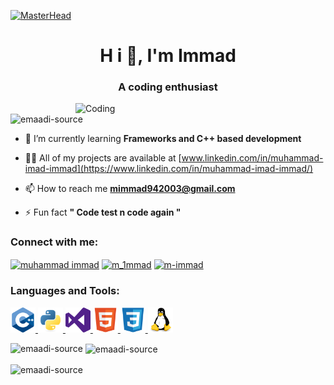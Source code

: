 [![MasterHead](https://1.bp.blogspot.com/-7A4WynwLsMw/XbBpCXG8fHI/AAAAAAAAMt4/uOa1bpLskYgrwGbllhSu2SDj_Mig8SXJQCLcBGAsYHQ/s1600/2000_600px.gif)](https://rishavchanda.io)

<h1 align="center">H
i 👋, I'm Immad</h1>
<h3 align="center">A coding enthusiast</h3>
<img align="right" alt="Coding" width="400" src="https://cdn.dribbble.com/users/1162077/screenshots/3848914/programmer.gif">

<p align="left"> <img src="https://komarev.com/ghpvc/?username=emaadi-source&label=Profile%20views&color=0e75b6&style=flat" alt="emaadi-source" /> </p>

- 🌱 I’m currently learning **Frameworks and C++ based development**

- 👨‍💻 All of my projects are available at [www.linkedin.com/in/muhammad-imad-immad](https://www.linkedin.com/in/muhammad-imad-immad/)

- 📫 How to reach me **mimmad942003@gmail.com**

- ⚡ Fun fact **" Code test n code again "**

<h3 align="left">Connect with me:</h3>
<p align="left">
<a href="https://linkedin.com/in/muhammad immad" target="blank"><img align="center" src="https://raw.githubusercontent.com/rahuldkjain/github-profile-readme-generator/master/src/images/icons/Social/linked-in-alt.svg" alt="muhammad immad" height="30" width="40" /></a>
<a href="https://instagram.com/m_1mmad" target="blank"><img align="center" src="https://raw.githubusercontent.com/rahuldkjain/github-profile-readme-generator/master/src/images/icons/Social/instagram.svg" alt="m_1mmad" height="30" width="40" /></a>
<a href="https://www.leetcode.com/m-immad" target="blank"><img align="center" src="https://raw.githubusercontent.com/rahuldkjain/github-profile-readme-generator/master/src/images/icons/Social/leet-code.svg" alt="m-immad" height="30" width="40" /></a>
</p>

<h3 align="left">Languages and Tools:</h3>
<p align="left"> 
  <a href="https://www.w3schools.com/cpp/" target="_blank" rel="noreferrer"> 
    <img src="https://raw.githubusercontent.com/devicons/devicon/master/icons/cplusplus/cplusplus-original.svg" alt="cplusplus" width="40" height="40"/> 
  </a> 
  <a href="https://www.python.org" target="_blank" rel="noreferrer"> 
    <img src="https://raw.githubusercontent.com/devicons/devicon/master/icons/python/python-original.svg" alt="python" width="40" height="40"/> 
  </a> 
  <a href="https://visualstudio.microsoft.com/" target="_blank" rel="noreferrer"> 
    <img src="https://raw.githubusercontent.com/devicons/devicon/master/icons/visualstudio/visualstudio-plain.svg" alt="visualstudio" width="40" height="40"/> 
  </a> 
  <a href="https://developer.mozilla.org/en-US/docs/Web/HTML" target="_blank" rel="noreferrer"> 
    <img src="https://raw.githubusercontent.com/devicons/devicon/master/icons/html5/html5-original.svg" alt="html5" width="40" height="40"/> 
  </a> 
  <a href="https://developer.mozilla.org/en-US/docs/Web/CSS" target="_blank" rel="noreferrer"> 
    <img src="https://raw.githubusercontent.com/devicons/devicon/master/icons/css3/css3-original.svg" alt="css3" width="40" height="40"/> 
  </a> 
  <a href="https://www.linux.org/" target="_blank" rel="noreferrer"> 
    <img src="https://raw.githubusercontent.com/devicons/devicon/master/icons/linux/linux-original.svg" alt="linux" width="40" height="40"/> 
  </a> 
</p>


<p><img align="left" src="https://github-readme-stats.vercel.app/api/top-langs?username=emaadi-source&show_icons=true&locale=en&layout=compact" alt="emaadi-source" /></p>

<p>&nbsp;<img align="center" src="https://github-readme-stats.vercel.app/api?username=emaadi-source&show_icons=true&locale=en" alt="emaadi-source" /></p>

<p><img align="center" src="https://github-readme-streak-stats.herokuapp.com/?user=emaadi-source&" alt="emaadi-source" /></p>
